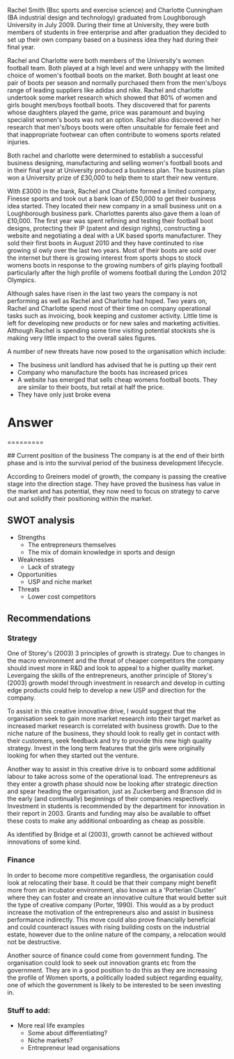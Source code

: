 
Rachel Smith (Bsc sports and exercise science) and Charlotte Cunningham (BA industrial design and technology) graduated from Loughborough University in July 2009. During their time at University, they were both members of students in free enterprise and after graduation they decided to set up their own company based on a business idea they had during their final year. 

Rachel and Charlotte were both members of the University's women football team. Both played at a high level and were unhappy with the limited choice of women's football boots on the market. Both bought at least one pair of boots per season and normally purchased them from the men's/boys range of leading suppliers like adidas and nike. Rachel and charlotte undertook some market research which showed that 80% of women and girls bought men/boys football boots. They discovered that for parents whose daughters played the game, price was paramount and buying specialist women's boots was not an option. Rachel also discovered in her research that men's/boys boots were often unsuitable for female feet and that inappropriate footwear can often contribute to womens sports related injuries. 

Both rachel and charlotte were determined to establish a successful business designing,  manufacturing and selling women's football boots and in their final year at University produced a business plan. The business plan won a University prize of £30,000 to help them to start their new venture. 

With £3000 in the bank, Rachel and Charlotte formed a limited company, Finesse sports and took out a bank loan of £50,000 to get their business idea started. They located their new company in a  small business unit on a Loughborough business park. Charlottes parents also gave them a loan of £10,000. The first year was spent refining and testing their football boot designs, protecting their IP (patent and design rights), constructing a website and negotiating a deal with a UK based sports manufacturer. They sold their first boots in August 2010 and they have continuted to rise growing sl
owly over the last two years. Most of their boots are sold over the internet but there is growing interest from sports shops to stock womens boots in response to the growing numbers of girls playing football particularly after the high profile of womens football during the London 2012 Olympics. 

Although sales have risen in the last two years the company is not performing as well as Rachel and Charlotte had hoped. Two years on, Rachel and Charlotte spend most of their time on company operational tasks such as invoicing, book keeping and customer activity. Little time is left for developing new products or for new sales and marketing activities. Although Rachel is spending some time visiting potential stockists she is making very little impact to the overall sales figures. 

A number of new threats have now posed to the organisation which include: 

- The business unit landlord has advised that he is putting up their rent
- Company who manufacture the boots has increased prices
- A website has emerged that sells cheap womens football boots. They are similar to their boots, but retail at half the price. 
- They have only just broke evena


# Answer
=========

## Current position of the business
The company is at the end of their birth phase and is into the survival period of the business development lifecycle. 

According to Greiners model of growth, the company is passing the creative stage into the direction stage. They have proved the business has value in the market and has potential, they now need to focus on strategy to carve out and solidify their positioning within the market. 

## SWOT analysis
- Strengths
    + The entrepreneurs themselves
    + The mix of domain knowledge in sports and design
- Weaknesses
    + Lack of strategy
- Opportunities
    + USP and niche market
- Threats
    + Lower cost competitors

## Recommendations
### Strategy
One of Storey's (2003) 3 principles of growth is strategy. Due to changes in the macro environment and the threat of cheaper competitors the company should invest more in R&D and look to appeal to a higher quality market. Levergaing the skills of the entrepreneurs, another principle of Storey's (2003) growth model through investment in research and develop in cutting edge products could help to develop a new USP and direction for the company. 

To assist in this creative innovative drive, I would suggest that the organisation seek to gain more market research into their target market as increased market research is correlated with business growth. Due to the niche nature of the business, they should look to really get in contact with their customers, seek feedback and try to provide this new high quality strategy. Invest in the long term features that the girls were originally looking for when they started out the venture. 

Another way to assist in this creative drive is to onboard some additional labour to take across some of the operational load. The entrepreneurs as they enter a growth phase should now be looking after strategic direction and spear heading the organisation, just as Zuckerberg and Branson did in the early (and continually) beginnings of their companies respectively. Investment in students is recommended by the department for innovation in their report in 2003. Grants and funding may also be available to offset these costs to make any additional onboarding as cheap as possible. 

As identified by Bridge et al (2003), growth cannot be achieved without innovations of some kind. 

### Finance

In order to become more competitive regardless, the organisation could look at relocating their base. It could be that their company might benefit more from an incubator environment, also known as a 'Porterian Cluster' where they can foster and create an innovative culture that would better suit the type of creative company (Porter, 1990). This would as a by product increase the motivation of the entrepreneurs also and assist in business performance indirectly. This move could also prove financially beneficial and could counteract issues with rising building costs on the industrial estate, however due to the online nature of the company, a relocation would not be destructive.

Another source of finance could come from government funding. The organisation could look to seek out innovation grants etc from the government. They are in a good position to do this as they are increasing the profile of Women sports, a politically loaded subject regarding equality, one of which the government is likely to be interested to be seen investing in. 


### Stuff to add:
- More real life examples
    + Some about differentiating?
    + Niche markets?
    + Entrepreneur lead organisations










